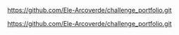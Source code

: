 https://github.com/Ele-Arcoverde/challenge_portfolio.git

https://github.com/Ele-Arcoverde/challenge_portfolio.git


